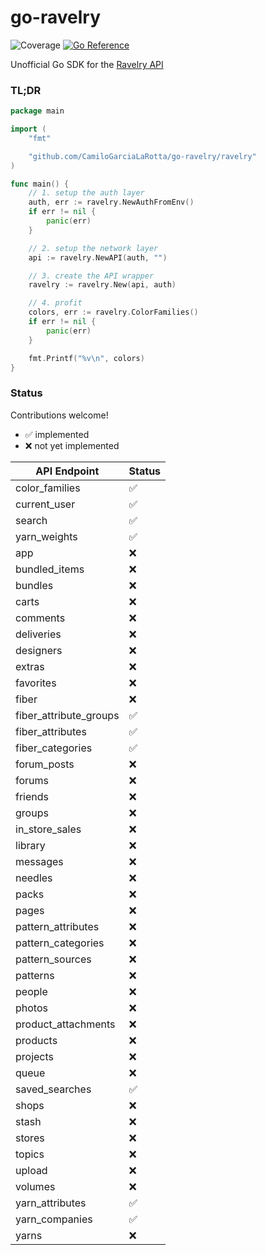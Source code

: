 # go-ravelry

![Coverage](https://img.shields.io/badge/Coverage-96.5%25-brightgreen)
[![Go Reference](https://pkg.go.dev/badge/github.com/CamiloGarciaLaRotta/go-ravelry.svg)](https://pkg.go.dev/github.com/CamiloGarciaLaRotta/go-ravelry)

Unofficial Go SDK for the [Ravelry API](https://www.ravelry.com/api)

### TL;DR

```go
package main

import (
    "fmt"

    "github.com/CamiloGarciaLaRotta/go-ravelry/ravelry"
)

func main() {
	// 1. setup the auth layer
	auth, err := ravelry.NewAuthFromEnv()
	if err != nil {
		panic(err)
	}

	// 2. setup the network layer
	api := ravelry.NewAPI(auth, "")

	// 3. create the API wrapper
	ravelry := ravelry.New(api, auth)

	// 4. profit
	colors, err := ravelry.ColorFamilies()
	if err != nil {
		panic(err)
	}

	fmt.Printf("%v\n", colors)
}
```

### Status

Contributions welcome!

- ✅ implemented
- ❌ not yet implemented

| API Endpoint           | Status |
| ---------------------- | ------ |
| color_families         | ✅     |
| current_user           | ✅     |
| search                 | ✅     |
| yarn_weights           | ✅     |
| app                    | ❌     |
| bundled_items          | ❌     |
| bundles                | ❌     |
| carts                  | ❌     |
| comments               | ❌     |
| deliveries             | ❌     |
| designers              | ❌     |
| extras                 | ❌     |
| favorites              | ❌     |
| fiber                  | ❌     |
| fiber_attribute_groups | ✅     |
| fiber_attributes       | ✅     |
| fiber_categories       | ✅     |
| forum_posts            | ❌     |
| forums                 | ❌     |
| friends                | ❌     |
| groups                 | ❌     |
| in_store_sales         | ❌     |
| library                | ❌     |
| messages               | ❌     |
| needles                | ❌     |
| packs                  | ❌     |
| pages                  | ❌     |
| pattern_attributes     | ❌     |
| pattern_categories     | ❌     |
| pattern_sources        | ❌     |
| patterns               | ❌     |
| people                 | ❌     |
| photos                 | ❌     |
| product_attachments    | ❌     |
| products               | ❌     |
| projects               | ❌     |
| queue                  | ❌     |
| saved_searches         | ✅     |
| shops                  | ❌     |
| stash                  | ❌     |
| stores                 | ❌     |
| topics                 | ❌     |
| upload                 | ❌     |
| volumes                | ❌     |
| yarn_attributes        | ✅     |
| yarn_companies         | ✅     |
| yarns                  | ❌     |
